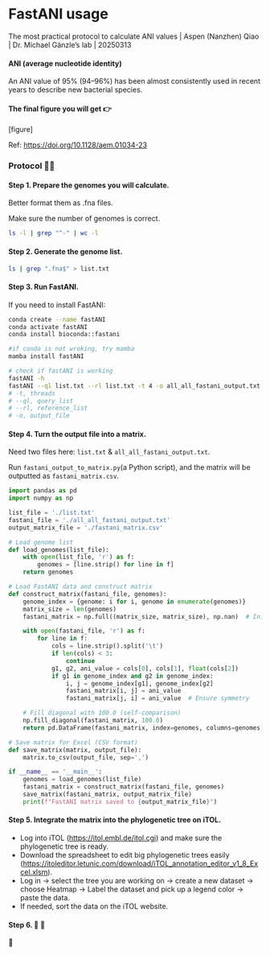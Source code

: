 # FastANI usage
 The most practical protocol to calculate ANI values | Aspen (Nanzhen) Qiao | Dr. Michael Gänzle’s lab | 20250313

#### ANI (average nucleotide identity)

An ANI value of 95% (94–96%) has been almost consistently used in recent years to describe new bacterial species.

#### The final figure you will get 👉
[figure]

Ref: https://doi.org/10.1128/aem.01034-23


### Protocol 🧑‍🔧
#### Step 1. Prepare the genomes you will calculate.

Better format them as .fna files.


Make sure the number of genomes is correct.

```bash
ls -l | grep "^-" | wc -l
```

#### Step 2. Generate the genome list.

```bash
ls | grep ".fna$" > list.txt
```

#### Step 3. Run FastANI.

If you need to install FastANI:

```bash
conda create --name fastANI
conda activate fastANI
conda install bioconda::fastani

#if conda is not wroking, try mamba
mamba install fastANI
```

```bash
# check if fastANI is working
fastANI -h
fastANI --ql list.txt --rl list.txt -t 4 -o all_all_fastani_output.txt
# -t, threads
# --ql, query_list
# --rl, reference_list
# -o, output_file
```

#### Step 4. Turn the output file into a matrix.

Need two files here: `list.txt` & `all_all_fastani_output.txt`.

Run `fastani_output_to_matrix.py`(a Python script), and the matrix will be outputted as `fastani_matrix.csv`.

```python
import pandas as pd
import numpy as np

list_file = './list.txt'
fastani_file = './all_all_fastani_output.txt'
output_matrix_file = './fastani_matrix.csv'

# Load genome list
def load_genomes(list_file):
    with open(list_file, 'r') as f:
        genomes = [line.strip() for line in f]
    return genomes

# Load FastANI data and construct matrix
def construct_matrix(fastani_file, genomes):
    genome_index = {genome: i for i, genome in enumerate(genomes)}
    matrix_size = len(genomes)
    fastani_matrix = np.full((matrix_size, matrix_size), np.nan)  # Initialize with NaN

    with open(fastani_file, 'r') as f:
        for line in f:
            cols = line.strip().split('\t')
            if len(cols) < 3:
                continue
            g1, g2, ani_value = cols[0], cols[1], float(cols[2])
            if g1 in genome_index and g2 in genome_index:
                i, j = genome_index[g1], genome_index[g2]
                fastani_matrix[i, j] = ani_value
                fastani_matrix[j, i] = ani_value  # Ensure symmetry

    # Fill diagonal with 100.0 (self-comparison)
    np.fill_diagonal(fastani_matrix, 100.0)
    return pd.DataFrame(fastani_matrix, index=genomes, columns=genomes)

# Save matrix for Excel (CSV format)
def save_matrix(matrix, output_file):
    matrix.to_csv(output_file, sep=',')

if __name__ == '__main__':
    genomes = load_genomes(list_file)
    fastani_matrix = construct_matrix(fastani_file, genomes)
    save_matrix(fastani_matrix, output_matrix_file)
    print(f"FastANI matrix saved to {output_matrix_file}")
```

#### Step 5. Integrate the matrix into the phylogenetic tree on iTOL.

- Log into iTOL (https://itol.embl.de/itol.cgi) and make sure the phylogenetic tree is ready.
- Download the spreadsheet to edit big phylogenetic trees easily (https://itoleditor.letunic.com/download/iTOL_annotation_editor_v1_8_Excel.xlsm).
- Log in → select the tree you are working on → create a new dataset → choose Heatmap → Label the dataset and pick up a legend color → paste the data.
- If needed, sort the data on the iTOL website.

#### Step 6. 🎉 🎈

🎉


